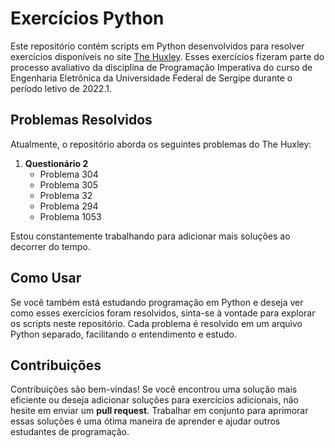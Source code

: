 # Exercícios Python

Este repositório contém scripts em Python desenvolvidos para resolver exercícios disponíveis no site [The Huxley](https://www.thehuxley.com). Esses exercícios fizeram parte do processo avaliativo da disciplina de Programação Imperativa do curso de Engenharia Eletrônica da Universidade Federal de Sergipe durante o período letivo de 2022.1.

## Problemas Resolvidos

Atualmente, o repositório aborda os seguintes problemas do The Huxley:

1. **Questionário 2**
   - Problema 304
   - Problema 305
   - Problema 32
   - Problema 294
   - Problema 1053

Estou constantemente trabalhando para adicionar mais soluções ao decorrer do tempo.

## Como Usar

Se você também está estudando programação em Python e deseja ver como esses exercícios foram resolvidos, sinta-se à vontade para explorar os scripts neste repositório. Cada problema é resolvido em um arquivo Python separado, facilitando o entendimento e estudo.

## Contribuições

Contribuições são bem-vindas! Se você encontrou uma solução mais eficiente ou deseja adicionar soluções para exercícios adicionais, não hesite em enviar um **pull request**. Trabalhar em conjunto para aprimorar essas soluções é uma ótima maneira de aprender e ajudar outros estudantes de programação. 

